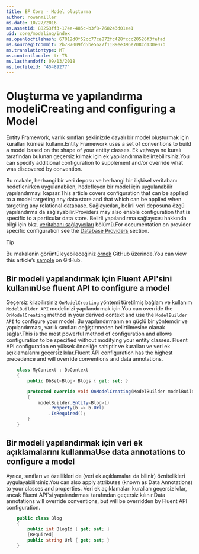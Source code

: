 ```yaml
---
title: EF Core - Model oluşturma
author: rowanmiller
ms.date: 10/27/2016
ms.assetid: 88253ff3-174e-485c-b3f8-768243d01ee1
uid: core/modeling/index
ms.openlocfilehash: 67012d0f52cc77ce872fc428fccc20526f3fefad
ms.sourcegitcommit: 2b787009fd5be5627f1189ee396e708cd130e07b
ms.translationtype: MT
ms.contentlocale: tr-TR
ms.lasthandoff: 09/13/2018
ms.locfileid: "45489277"
---
```

# <a name="creating-and-configuring-a-model"></a><span data-ttu-id="56e6a-102">Oluşturma ve yapılandırma modeli</span><span class="sxs-lookup"><span data-stu-id="56e6a-102">Creating and configuring a Model</span></span>

<span data-ttu-id="56e6a-103">Entity Framework, varlık sınıfları şeklinizde dayalı bir model oluşturmak için kuralları kümesi kullanır.</span><span class="sxs-lookup"><span data-stu-id="56e6a-103">Entity Framework uses a set of conventions to build a model based on the shape of your entity classes.</span></span> <span data-ttu-id="56e6a-104">Ek ve/veya ne kuralı tarafından bulunan geçersiz kılmak için ek yapılandırma belirtebilirsiniz.</span><span class="sxs-lookup"><span data-stu-id="56e6a-104">You can specify additional configuration to supplement and/or override what was discovered by convention.</span></span>

<span data-ttu-id="56e6a-105">Bu makale, herhangi bir veri deposu ve herhangi bir ilişkisel veritabanı hedeflenirken uygulanabilen, hedefleyen bir model için uygulanabilir yapılandırmayı kapsar.</span><span class="sxs-lookup"><span data-stu-id="56e6a-105">This article covers configuration that can be applied to a model targeting any data store and that which can be applied when targeting any relational database.</span></span> <span data-ttu-id="56e6a-106">Sağlayıcıları, belirli veri deposuna özgü yapılandırma da sağlayabilir.</span><span class="sxs-lookup"><span data-stu-id="56e6a-106">Providers may also enable configuration that is specific to a particular data store.</span></span> <span data-ttu-id="56e6a-107">Belirli yapılandırma sağlayıcısı hakkında bilgi için bkz. [veritabanı sağlayıcıları](../providers/index.md) bölümü.</span><span class="sxs-lookup"><span data-stu-id="56e6a-107">For documentation on provider specific configuration see the [Database Providers](../providers/index.md) section.</span></span>

> [!TIP]  
> <span data-ttu-id="56e6a-108">Bu makalenin görüntüleyebileceğiniz [örnek](https://github.com/aspnet/EntityFramework.Docs/tree/master/samples) GitHub üzerinde.</span><span class="sxs-lookup"><span data-stu-id="56e6a-108">You can view this article’s [sample](https://github.com/aspnet/EntityFramework.Docs/tree/master/samples) on GitHub.</span></span>

## <a name="use-fluent-api-to-configure-a-model"></a><span data-ttu-id="56e6a-109">Bir modeli yapılandırmak için Fluent API'sini kullanın</span><span class="sxs-lookup"><span data-stu-id="56e6a-109">Use fluent API to configure a model</span></span>

<span data-ttu-id="56e6a-110">Geçersiz kılabilirsiniz `OnModelCreating` yöntemi türetilmiş bağlam ve kullanım `ModelBuilder API` modelinizi yapılandırmak için.</span><span class="sxs-lookup"><span data-stu-id="56e6a-110">You can override the `OnModelCreating` method in your derived context and use the `ModelBuilder API` to configure your model.</span></span> <span data-ttu-id="56e6a-111">Bu yapılandırmanın en güçlü bir yöntemdir ve yapılandırması, varlık sınıfları değiştirmeden belirtilmesine olanak sağlar.</span><span class="sxs-lookup"><span data-stu-id="56e6a-111">This is the most powerful method of configuration and allows configuration to be specified without modifying your entity classes.</span></span> <span data-ttu-id="56e6a-112">Fluent API configuration en yüksek önceliğe sahiptir ve kuralları ve veri ek açıklamalarını geçersiz kılar.</span><span class="sxs-lookup"><span data-stu-id="56e6a-112">Fluent API configuration has the highest precedence and will override conventions and data annotations.</span></span>

<!-- [!code-csharp[Main](samples/core/Modeling/FluentAPI/Samples/Required.cs?range=5-15&highlight=5-10)] -->

``` csharp
    class MyContext : DbContext
    {
        public DbSet<Blog> Blogs { get; set; }

        protected override void OnModelCreating(ModelBuilder modelBuilder)
        {
            modelBuilder.Entity<Blog>()
                .Property(b => b.Url)
                .IsRequired();
        }
    }
```

## <a name="use-data-annotations-to-configure-a-model"></a><span data-ttu-id="56e6a-113">Bir modeli yapılandırmak için veri ek açıklamalarını kullanma</span><span class="sxs-lookup"><span data-stu-id="56e6a-113">Use data annotations to configure a model</span></span>

<span data-ttu-id="56e6a-114">Ayrıca, sınıfları ve özellikleri de (veri ek açıklamaları da bilinir) öznitelikleri uygulayabilirsiniz.</span><span class="sxs-lookup"><span data-stu-id="56e6a-114">You can also apply attributes (known as Data Annotations) to your classes and properties.</span></span> <span data-ttu-id="56e6a-115">Veri ek açıklamaları kuralları geçersiz kılar, ancak Fluent API'si yapılandırması tarafından geçersiz kılınır.</span><span class="sxs-lookup"><span data-stu-id="56e6a-115">Data annotations will override conventions, but will be overridden by Fluent API configuration.</span></span>

<!-- [!code-csharp[Main](samples/core/Modeling/DataAnnotations/Samples/Required.cs?range=11-16&highlight=4)] -->
``` csharp
    public class Blog
    {
        public int BlogId { get; set; }
        [Required]
        public string Url { get; set; }
    }
```
